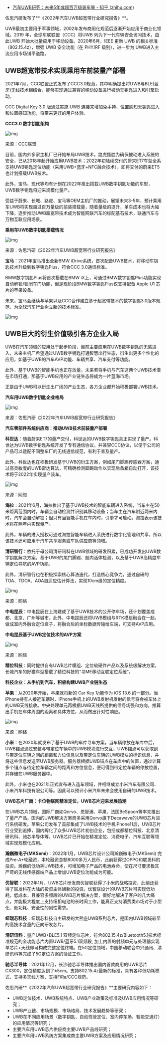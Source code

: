 - [汽车UWB研究：未来5年或超百万级装车量 - 知乎 (zhihu.com)](https://zhuanlan.zhihu.com/p/498974086)

佐思汽研发布了**《2022年汽车UWB超宽带行业研究报告》**。

UWB最初主要用于军事领域，2002年发布商用化规范后逐渐开始应用于商业化领域。2019 年，全球车联联盟（CCC）将UWB 列为下一代车辆安全访问技术，由此UWB 开始大批量应用于移动设备。2020年6月，IEEE 更新 UWB 的相关标准（802.15.4z），增强 UWB 安全功能（在 PHY/RF 级别），进一步为 UWB进入主流应用市场铺平道路。

## **UWB超宽带技术实现乘用车前装量产部署** 

2021年7月，CCC联盟正式发布了CCC3.0规范，其中明确提出将UWB与BLE(蓝牙)无线技术相结合，能够实现通过兼容的移动设备进行被动无钥匙进入和引擎启动。

CCC Digital Key 3.0 版通过实施 UWB 连接来增加免手持、位置感知无钥匙进入和位置感知功能，将带来更好的用户体验。

**CCC3.0 数字钥匙架构**



![img](https://pic1.zhimg.com/80/v2-58c4349add90886c5dd7b8664ee940a0_1440w.jpg)



来源：CCC联盟



目前，国内外多家主机厂已开始布局UWB技术。路虎揽胜为确保被动进入系统的安全，已从2018年起开始应用UWB技术；2022年初陆续交付的蔚来ET7车型全系支持UWB钥匙定位功能（采用UWB+蓝牙+NFC融合技术），即将交付的蔚来ET5也计划搭载UWB技术。

此外，宝马、现代等均有计划在2022年推出搭载UWB数字钥匙功能的车型，UWB数字钥匙将迎来规模化量产。

受益于蔚来、长城、路虎、宝马等OEM主机厂的推动，展望未来3-5年，预计乘用车UWB将实现超过百万量级的前装搭载量，随着量级的提升，单车成本也将大幅下降，逐步推动UWB超宽带技术成为智能网联汽车的标配基石技术，联通汽车与万物互联应用场景。

**乘用车UWB数字钥匙搭载情况**



![img](https://pic1.zhimg.com/80/v2-41f5eb85ca7b8740ebed8355faf11c84_1440w.jpg)



来源：佐思汽研《2022年汽车UWB超宽带行业研究报告》



**宝马**：2021年宝马推出全新BMW iDrive系统，首次配备UWB技术，将移动车钥匙技术升级到数字钥匙Plus，符合CCC 3.0通讯标准。

BMW数字钥匙Plus将首次搭载在BMW iX上，可通过BMW数字钥匙Plus功能实现自动解锁/锁闭车门功能，但是现阶段BMW数字钥匙Plus仅支持配备 Apple U1 芯片的苹果设备。

未来，宝马会继续与苹果以及CCC合作建立基于超宽带技术的数字钥匙3.0版本规范，为全球汽车行业树立新的技术标准。



![img](https://pic2.zhimg.com/80/v2-6019daa5b4bda49999736aee323faab9_1440w.jpg)



## **UWB巨大的衍生价值吸引各方企业入局**

UWB在汽车领域的应用处于起步阶段，目前主要应用在UWB数字钥匙的无感进入，未来主机厂希望通过UWB数字钥匙打通智慧出行生态，衍生出更多个性化的应用，如基于UWB的汽车AVP功能、车辆共享、汽车支付等功能。

此外，基于UWB的智能手机也正在放量，未来若将手机与汽车这两个UWB技术潜在市场打通，那基于UWB应用的产业链生态将成为一片蓝海市场。

正是由于UWB可以衍生出广阔的产业生态，各方企业都开始积极部署UWB技术。

**汽车用UWB数字钥匙企业格局**

![img](https://pic2.zhimg.com/80/v2-6609e45c15627b801716ede68d3c66b1_1440w.jpg)

来源：佐思汽研《2022年汽车UWB超宽带行业研究报告》

**汽车零部件系统供应商：推动UWB技术前装量产部署**

**科世达**：随着蔚来ET7的量产交付，科世达的UWB数字钥匙真正实现了量产。科世达为UWB数字钥匙系统开发了专有通信协议，并兼容CCC协议，以便于公司的产品可以适配不同整车厂的无线通信规范，有利于普及量产。

此外，科世达也在积极研发基于UWB的衍生方案，例如尾门脚踢传感器方案，通过高灵敏度的UWB雷达算法，可精确检测脚踢动作以实现后备箱自动打开，该技术将于2022年实现量产装车。

![img](https://pic4.zhimg.com/80/v2-ae89aa2a9fcd07ca2db6d11730115473_1440w.jpg)

来源：网络

**海拉**：2021年6月，海拉推出了基于UWB技术的智能车辆进入系统，当车主在50米距离范围内时，车辆会自动检测并识别其移动设备；当车主在汽车附近两米内时，汽车会自动解锁；但只有当智能手机在车内时，引擎才可启动。海拉表示该技术将在两年内实现量产。

此外，车辆的进入授权可通过海拉智能车辆进入系统进行数字化管理和共享，所以该技术还可应用于汽车共享服务或车队供应商等领域。

**清研智行**：依托于母公司清研讯科在UWB领域的研发积累，已成功开发出UWB数字钥匙解决方案，基于UWB的尾门脚踢、舱内活体检测，以及基于UWB高精度车辆定位导航的AVP功能。

此外，清研智行也在积极探索核心算法迭代，打造核心竞争力，通过自研的TOA、TDOA、AOA自适应估计算法，实现10cm级的定位精度。

![img](https://pic3.zhimg.com/80/v2-5a4504d77eb78d5897d68a093e5383aa_1440w.jpg)

来源：网络

**中电昆辰**：中电昆辰在上海建成了基于UWB技术的公开停车场，还计划覆盖成都、北京、广州等城市。此外，中电昆辰还将UWB模组与RTK模组融合在一起，做成室内外融合定位盒子，将融合后的坐标数据传输给车端，可支持AVP应用。

**中电昆辰基于UWB定位技术的AVP方案**

![img](https://pic2.zhimg.com/80/v2-f48f46dc11610522f92c464f4af9c8fd_1440w.jpg)

来源：网络

**精位科技**：同时提供自有UWB芯片模组、定位软硬件产品以及系统级解决方案，长城汽车的好猫车型搭载了精位科技的“寻ME移动互联定位系统”。

**科技企业：从手机到汽车，积极构建UWB产业链生态**

**苹果**：从2020年开始，苹果就将新的 Car Key 功能作为 iOS 13.6 的一部分。当iPhone持有人接近车辆时，iPhone手机上的UWB发射机发射的信号将会被车体上的UWB天线接收。中央处理单元再根据UWB天线所提供的信号场强和方向，推算出手机在车体周围的距离和具体方位，从而做出针对性响应。

![img](https://pic1.zhimg.com/80/v2-215b0b64fc967ccf563c5e5de69216bc_1440w.jpg)

来源：网络

**小米**：在2020年就发布了基于UWB的车库寻车方案，当车辆停放在车库中后，UWB锚点通过安装与带定位车辆中的UWB模块进行交互，UWB锚点可以获取到与带定位车辆之间的距离和方位信息以及带定位车辆的UWB模块的标识信息，并将这些信息发送至UWB服务器。服务器根据UWB锚点在车库中的位置，通过计算多个锚点与待定位车辆之间的距离和方位信息，便可得到带定位车辆的停放位置，并存储在UWB服务器中。

此外，小米也在2021年正式宣布进入造车领域，并相继成立小米汽车有限公司、小米汽车科技有限公司等。因此可以预计小米汽车未来会使用自研的UWB技术。

**UWB芯片厂商：卡位物联网精准定位，UWB芯片迎来发展热潮**

在UWB芯片领域，国际厂商如Qorvo、恩智浦、苹果、法国BeSpoon等率先推出了量产产品，国内的UWB解决方案商多采用Qorvo旗下Decawave的UWB芯片进行系统研发。苹果公司发布了首部集成了UWB技术的手机iPhone11后，UWB芯片行业受到追捧，国内孵化了众多UWB芯片初创企业，包括成都精位科技、北京清研讯科、驰芯半导体等，UWB芯片已开始在精准定位、消费电子、汽车互联等领域实现规模化应用。

**瀚巍微电子(MKSemi)**：2022年1月，UWB芯片设计公司瀚巍微电子(MKSemi) 完成Pre-A+轮融资，本轮融资总额8000多万人民币，此前获得过OPPO和联发科的投资。瀚巍的低功耗UWB技术，可增加电子产品的电池寿命，使在尺寸要求极其严苛的无线传感器端产品上增加UWB定位功能成为可能。

**优智联**：2022年1月，UWB芯片研发商优智联获得了小米的战略投资，此前还获得了联发科在大陆的投资主体旭新的投资。优智联设计的UWB芯片可实现低功耗，低成本，且兼容多频段的UWB芯片解决方案，很好地解决了客户的几大痛点，并能极大程度上支持纽扣电池的长时间工作，能真正支持消费类市场对于小型化、低功耗、安全性的刚性需求。

**纽瑞芯科技**：纽瑞芯科技自主研发的大熊座UWB系列芯片，是国内UWB领域较早的高技术含量的正向研发芯片。

**清研讯科**：量产UWB+BLE5.1 双频定位芯片，符合802.15.4z/Bluetooth5.1技术标准规范的全功能芯片内置UWB/蓝牙5.1双频段, 加上内置的射频单元与处理器实现单芯片+天线即可构成完整定位终端。在5G定位领域，中国移动联合中兴通讯、清研讯科等完成了5G定位方案的验证工作。

**驰芯半导体**：2021年12月，长沙驰芯半导体推出国内首款商用的UWB芯片CX300，定位精度达到了±5cm。支持802.15.4z最新的标准，具有各种低功耗模式、支持多天线方案、支持FiRa/CCC规范。

佐思汽研**《2022年汽车UWB超宽带行业研究报告》**主要研究内容如下：

- UWB定位技术、UWB系统特点、UWB产业政策及标准及UWB应用情况等研究；
- UWB产业链、市场规模、市场格局、技术发展趋势等研究；
- UWB在不同应用场景（数字钥匙、自动驾驶定位、室内停车场、智能交通灯）的应用情况等研究；
- 主要汽车用UWB芯片供应商主要UWB产品线研究；
- 主要汽车用UWB系统方案集成商主要UWB方案及应用情况研究；